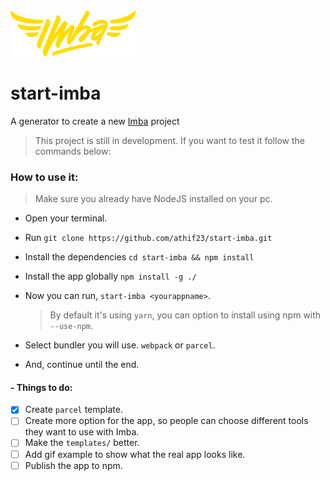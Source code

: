 <img src="./images/imba-logo.png" alt="Logo from https://github.com/iamtirado" width="200"/>

# start-imba

A generator to create a new [Imba](https://github.com/imba/imba) project

> This project is still in development. If you want to test it follow the commands below:



### How to use it:

> Make sure you already have NodeJS installed on your pc.

- Open your terminal.

- Run `git clone https://github.com/athif23/start-imba.git`

- Install the dependencies `cd start-imba && npm install`

- Install the app globally `npm install -g ./`

- Now you can run, `start-imba <yourappname>`. 

  > By default it's using `yarn`, you can option to install using npm with `--use-npm`.

- Select bundler you will use. `webpack` or `parcel`.

- And, continue until the end.


#### - Things to do:

- [x] Create `parcel` template.
- [ ] Create more option for the app, so people can choose different tools they want to use with Imba.
- [ ] Make the `templates/` better.
- [ ] Add gif example to show what the real app looks like.
- [ ] Publish the app to npm.